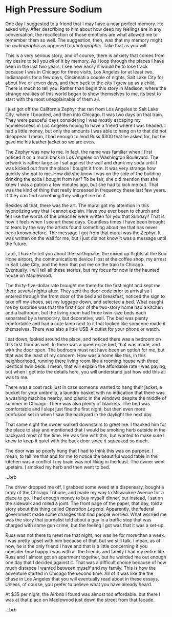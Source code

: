 # High Pressure Sodium

One day I suggested to a friend that I may have a near perfect memory. He asked why. After describing to him about how deep my feelings are in any conversation, the recollection of those emotions are what allowed me to remember them so well. The suggestion, then, was that my memory might be _audiographic_ as opposed to _photographic_. Take that as you will.

This is a very serious story, and of course, there is anxiety that comes from my desire to tell you _all_ of it by memory. As I loop through the places I have been in the last two years, I see how easily it would be to lose track because I was in Chicago for three visits, Los Angeles for at least two, Indianapolis for a few days, Cincinnati a couple of nights, Salt Lake City for about five or seven days, and then back to the city I grew up as a child. There is much to tell you. Rather than begin this story in Madison, where the strange realities of this world began to show themselves to me, its best to start with the most unexplainable of them all.

I just got off the California Zephyr that ran from Los Angeles to Salt Lake City, where I boarded, and then into Chicago. It was two days on that train. They were peaceful days considering I was mostly escaping my homelessness in Los Angeles hoping to have a friend where I was headed. I had a little money, but only the amounts I was able to hang on to that did not disappear. I mean, I had enough to lend Russ $300 that he asked for, but he gave me his leather jacket so we are even.

The Zephyr was new to me. In fact, the name was familiar when I first noticed it on a mural back in Los Angeles on Washington Boulevard. The artwork is rather large so I sat against the wall and drank my soda until I was kicked out from the place I bought it from. It was very strange how quickly she got to me. How did she know I was on the side of the building drinking the soda I bought from her? To be fair, she did mention that she knew I was a patron a few minutes ago, but she had to kick me out. That was the kind of thing that really increased in frequency these last few years. If they can find something they will get me on it.

Besides all that, there was the art. The mural got my attention in this hypnotizing way that I cannot explain. Have you ever been to church and felt like the words of the preacher were written for you that Sunday? That is how it feels when I see art these days. Countless times I have been brought to tears by the way the artists found something about me that has never been known before. The message I got from that mural was the Zephyr. It was written on the wall for me, but I just did not know it was a message until the future.

Later, I have to tell you about the earthquake, the mixed up flights at the Bob Hope airport, the communications device I lost at the coffee shop, my arrest in Salt Lake City, and the hero that put me on the train to Chicago. Eventually, I will tell all these stories, but my focus for now is the haunted house on Maplewood.

The thirty-five-dollar rate brought me there for the first night and kept me there several nights after. They sent the door code prior to arrival so I entered through the front door of the bed and breakfast, noticed the sign to take off my shoes, set my luggage down, and selected a bed. What caught me by surprise was that the first floor of the two-story home had a kitchen and a bathroom, but the living room had three twin-size beds each separated by a temporary, but decorative, wall. The bed was plenty comfortable and had a cute lamp next to it that looked like someone made it themselves. There was also a little USB-A outlet for your phone or watch.

I sat down, looked around the place, and noticed there was a bedroom on this first floor as well. In there was a queen-size bed, that was made, and with the door open. The bedroom must not have been an option for me, but that was the least of my concern. How was a home like this, in this neighborhood, running there living room like a rooming house with three identical twin beds. I mean, that will explain the affordable rate I was paying, but when I get into the details here, you will understand just how odd this all was to me.

There was a coat rack just in case someone wanted to hang their jacket, a bucket for your umbrella, a laundry basket with no indication that there was a washing machine nearby, and plastic in the windows despite the middle of summer in Chicago. There was also plenty of blankets. The bed was comfortable and I slept just fine the first night, but then even more confusion set in when I saw the backyard in the daylight the next day.

That same night the owner walked downstairs to greet me. I thanked him for the place to stay and mentioned that I would be smoking herb outside in the backyard most of the time. He was fine with this, but wanted to make sure I knew to keep it quiet with the back door since it squeaked so much.

The door was so poorly hung that I had to think this was on purpose. I mean, to tell me that and for me to notice the beautiful wood table in the kitchen was a conflict I my brain was not liking in the least. The owner went upstairs. I smoked my herb and then went to bed.

...brb



































The driver dropped me off, I grabbed some weed at a dispensary, bought a copy of the Chicago Tribune, and made my way to Milwaukee Avenue for a place to go. I had enough money to buy myself dinner, but instead, I sat on the sidewalk and rolled a joint. The front page of the paper, that day, told a story about this thing called _Operation Legend_. Apparently, the federal government made some changes that had people worried. What worried me was the story that journalist told about a guy in a traffic stop that was charged with some gun crime, but the feeling I got was that it was a set-up.

Russ was not there to meet me that night, nor was he for more than a week. I was pretty upset with him because of that, but we still talk. I mean, as of now, he is the only friend I have and that is a little concerning if you consider how happy I was with all the friends and family I had my entire life. Russ and I almost got an apartment together, but he weirded me out enough one day that I decided against it. That was a difficult choice because of how much distance I wanted between myself and my family. This is how the adventure started in Chicago the second time. All of it was like the the chase in Los Angeles that you will eventually read about in these essays. Unless, of course, you prefer to believe what you have already heard.

At $35 per night, the Airbnb I found was almost too affordable. but there I was at that place on Maplewood just down the street from that facade.




...brb
